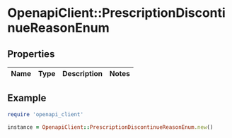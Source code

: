 # OpenapiClient::PrescriptionDiscontinueReasonEnum

## Properties

| Name | Type | Description | Notes |
| ---- | ---- | ----------- | ----- |

## Example

```ruby
require 'openapi_client'

instance = OpenapiClient::PrescriptionDiscontinueReasonEnum.new()
```

